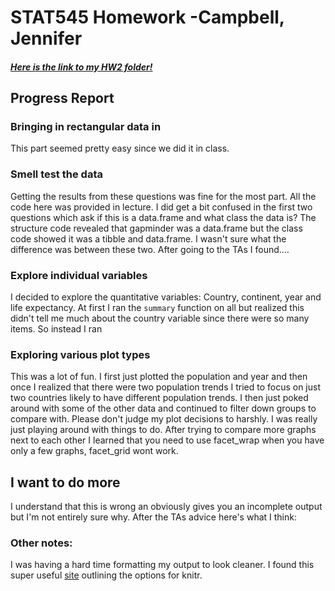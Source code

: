 # STAT545 Homework -Campbell, Jennifer

##### [Here is the link to my HW2 folder!](https://github.com/Jenncscampbell/STAT545-hw2-Campbell-Jennifer/tree/master/hw02) #####


## Progress Report

### Bringing in rectangular data in 
This part seemed pretty easy since we did it in class. 

### Smell test the data
Getting the results from these questions was fine for the most part. All the code here was provided in lecture. I did get a bit confused in the first two questions which ask if this is a data.frame and what class the data is? The structure code revealed that gapminder was a data.frame but the class code showed it was a tibble and data.frame. I wasn't sure what the difference was between these two. After going to the TAs I found....


### Explore individual variables
I decided to explore the quantitative variables: Country, continent, year and life expectancy. At first I ran the `summary` function on all but realized this didn't tell me much about the country variable since there were so many items. So instead I ran 

### Exploring various plot types
This was a lot of fun. I first just plotted the population and year and then once I realized that there were two population trends I tried to focus on just two countries likely to have different population trends. I then just poked around with some of the other data and continued to filter down groups to compare with. 
Please don't judge my plot decisions to harshly. I was really just playing around with things to do. 
After trying to compare more graphs next to each other I learned that you need to use facet_wrap when you have only a few graphs, facet_grid wont work. 

## I want to do more
I understand that this is wrong an obviously gives you an incomplete output but I'm not entirely sure why. After the TAs advice here's what I think: 
### Other notes: 
I was having a hard time formatting my output to look cleaner. I found this super useful [site](https://yihui.name/knitr/options/) outlining the options for knitr. 
